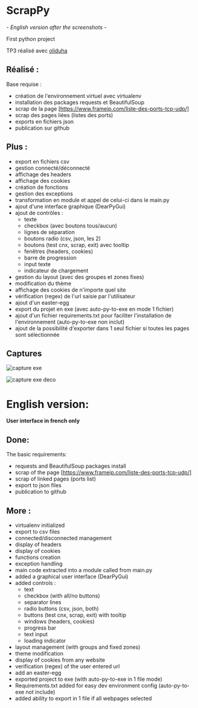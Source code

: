 # ScrapPy

*- English version after the screenshots -*

First python project

TP3 réalisé avec [oliduha](https://github.com/oliduha/scrappy)

## Réalisé :
Base requise :
- création de l'environnement virtuel avec virtualenv
- installation des packages requests et BeautifulSoup
- scrap de la page [https://www.frameip.com/liste-des-ports-tcp-udp/]
- scrap des pages liées (listes des ports)
- exports en fichiers json
- publication sur github

## Plus :
- export en fichiers csv
- gestion connecté/déconnecté
- affichage des headers
- affichage des cookies
- création de fonctions
- gestion des exceptions
- transformation en module et appel de celui-ci dans le main.py
- ajout d'une interface graphique (DearPyGui)
- ajout de contrôles :
  - texte
  - checkbox (avec boutons tous/aucun)
  - lignes de séparation
  - boutons radio (csv, json, les 2)
  - boutons (test cnx, scrap, exit) avec tooltip
  - fenêtres (headers, cookies)
  - barre de progression
  - input texte
  - indicateur de chargement
- gestion du layout (avec des groupes et zones fixes)
- modification du thème
- affichage des cookies de n'importe quel site
- vérification (regex) de l'url saisie par l'utilisateur
- ajout d'un easter-egg
- export du projet en exe (avec auto-py-to-exe en mode 1 fichier)
- ajout d'un fichier requirements.txt pour faciliter l'installation de l'environnement
(auto-py-to-exe non inclut)
- ajout de la possibilité d'exporter dans 1 seul fichier si toutes les pages sont sélectionnée

## Captures

![capture exe](https://github.com/skoll09/ScrapPy/blob/master/Capture/scrappy.png "capture exe") 


![capture exe deco](https://github.com/skoll09/ScrapPy/blob/master/Capture/scrappy_no_cnx.png "capture exe deco")

 
# English version:

**User interface in french only**

## Done:
The basic requirements:
- requests and BeautifulSoup packages install
- scrap of the page [https://www.frameip.com/liste-des-ports-tcp-udp/]
- scrap of linked pages (ports list)
- export to json files
- publication to github

## More :
- virtualenv initialized
- export to csv files
- connected/disconnected management
- display of headers
- display of cookies
- functions creation
- exception handling
- main code extracted into a module called from main.py
- added a graphical user interface (DearPyGui)
- added controls :
  - text
  - checkbox (with all/no buttons)
  - separator lines
  - radio buttons (csv, json, both)
  - buttons (test cnx, scrap, exit) with tooltip
  - windows (headers, cookies)
  - progress bar
  - text input
  - loading indicator
- layout management (with groups and fixed zones)
- theme modification
- display of cookies from any website
- verification (regex) of the user entered url
- add an easter-egg
- exported project to exe (with auto-py-to-exe in 1 file mode)
- Requirements.txt added for easy dev environment config (auto-py-to-exe not include)
- added ability to export in 1 file if all webpages selected
